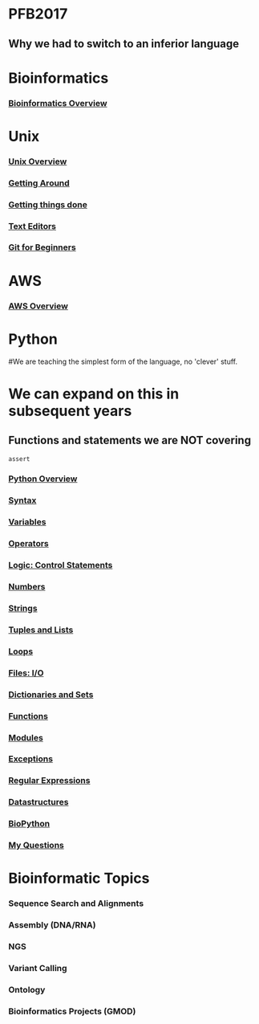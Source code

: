 # PFB2017

## Why we had to switch to an inferior language


# Bioinformatics
### [Bioinformatics Overview](bioinfo_0.md)

# Unix
### [Unix Overview](unix_0.md)
### [Getting Around](unix_1.md)
### [Getting things done](unix_2.md)
### [Text Editors](texteditors_0.md)
### [Git for Beginners](git_0.md)

# AWS
### [AWS Overview](aws_0.md)

# Python

#We are teaching the simplest form of the language, no 'clever' stuff.
# We can expand on this in subsequent years

## Functions and statements we are NOT covering
`assert`

### [Python Overview](python_overview.md)
### [Syntax](python_syntax.md)
### [Variables](python_variables.md)
### [Operators](python_operators.md)
### [Logic: Control Statements](python_logic.md)
### [Numbers](python_numbers.md)
### [Strings](python_strings.md)
### [Tuples and Lists](python_tuples.md)
### [Loops](python_loops.md)
### [Files: I/O](python_files.md)
### [Dictionaries and Sets](python_dict.md)
### [Functions](python_functions.md)
### [Modules](python_modules.md)

### [Exceptions](python_exceptions.md)
### [Regular Expressions](python_regex.md)
### [Datastructures](python_datastructures.md)
### [BioPython](python_biopyton.md)
### [My Questions](python_questions.md)

# Bioinformatic Topics
### Sequence Search and Alignments
### Assembly (DNA/RNA)
### NGS
### Variant Calling
### Ontology
### Bioinformatics Projects (GMOD)



